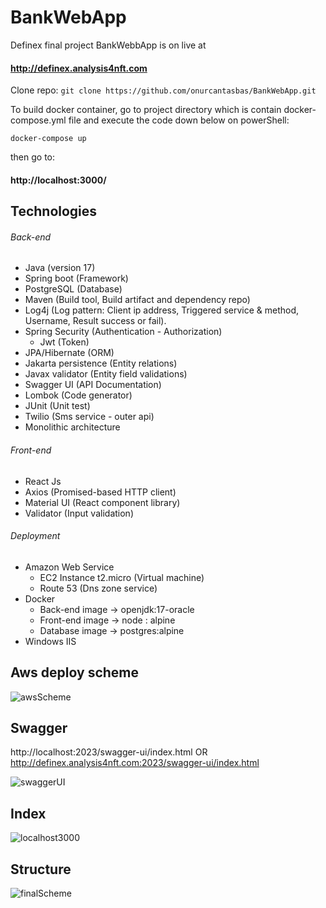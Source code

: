 # BankWebApp
Definex final project BankWebbApp is on live at 
#### http://definex.analysis4nft.com 

Clone repo: ```git clone https://github.com/onurcantasbas/BankWebApp.git```

To build docker container, go to project directory which is contain docker-compose.yml file
and execute the code down below on powerShell:
```console
docker-compose up
```
then go to:
#### http://localhost:3000/

## Technologies
###### Back-end
- Java (version 17)
- Spring boot (Framework)
- PostgreSQL (Database)
- Maven (Build tool, Build artifact and dependency repo)
- Log4j (Log pattern: Client ip address, Triggered service & method, Username, Result success or fail).
- Spring Security (Authentication - Authorization)
  - Jwt (Token)
- JPA/Hibernate (ORM)
- Jakarta persistence (Entity relations)
- Javax validator (Entity field validations)
- Swagger UI (API Documentation)
- Lombok (Code generator)
- JUnit (Unit test)
- Twilio (Sms service - outer api)
- Monolithic architecture
###### Front-end
- React Js
- Axios (Promised-based HTTP client)
- Material UI (React component library)
- Validator (Input validation)
###### Deployment
- Amazon Web Service
   - EC2 Instance t2.micro (Virtual machine)
   - Route 53 (Dns zone service)
- Docker
   - Back-end image -> openjdk:17-oracle
   - Front-end image -> node : alpine
   - Database image -> postgres:alpine
- Windows IIS 

## Aws deploy scheme 
![awsScheme](https://user-images.githubusercontent.com/65484711/221343400-029d9960-4558-40b5-b667-4f438578ccc7.PNG)


## Swagger 
http://localhost:2023/swagger-ui/index.html    OR   http://definex.analysis4nft.com:2023/swagger-ui/index.html

![swaggerUI](https://user-images.githubusercontent.com/65484711/221343562-61d02136-b177-437d-b907-78530de5332a.PNG)
            

## Index
![localhost3000](https://user-images.githubusercontent.com/65484711/221343596-608bce52-8d62-4cb1-a874-d8715328b8bf.png)

## Structure
![finalScheme](https://user-images.githubusercontent.com/65484711/221385358-3b9bd7e4-be65-4d6b-8c40-fd4fd8a164b6.PNG)

